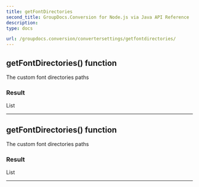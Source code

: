 ```yaml
---
title: getFontDirectories
second_title: GroupDocs.Conversion for Node.js via Java API Reference
description: 
type: docs

url: /groupdocs.conversion/convertersettings/getfontdirectories/
---
```


## getFontDirectories()  function

 The custom font directories paths
 

### Result
List


---


## getFontDirectories()  function

 The custom font directories paths
 

### Result
List


---


